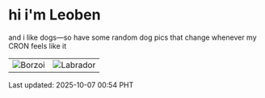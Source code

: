 # hi i'm Leoben

and i like dogs—so have some random dog pics that change whenever my CRON feels like it

|  |  |
|--------|----------|
| ![Borzoi](https://random-dog-vercel.vercel.app/api/random-borzoi?v=1759769679) | ![Labrador](https://random-dog-vercel.vercel.app/api/random-labrador?v=1759769679) |

Last updated: 2025-10-07 00:54 PHT
